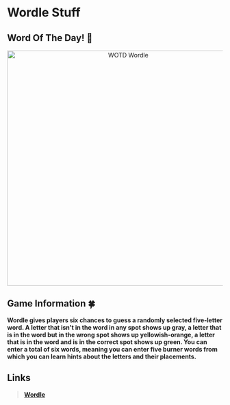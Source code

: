 # Wordle Stuff


## Word Of The Day! 🎁
<p align="center">
<img width="550" src="https://img.shields.io/badge/Word%20Of%20The%20Day%3A-Could-brightgreen.svg?style=for-the-badge" alt="WOTD Wordle">
</p>

## Game Information 🍀

**Wordle gives players six chances to guess a randomly selected five-letter word. A letter that isn't in the word in any spot shows up gray, a letter that is in the word but in the wrong spot shows up yellowish-orange, a letter that is in the word and is in the correct spot shows up green. You can enter a total of six words, meaning you can enter five burner words from which you can learn hints about the letters and their placements.**

## Links

> **[Wordle](https://www.powerlanguage.co.uk/wordle/)**

